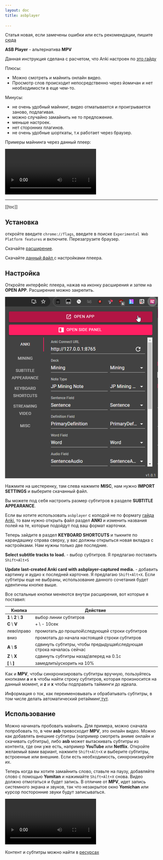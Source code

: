 ```yaml
---
layout: doc
title: asbplayer

---
```


Статья новая, если замечены ошибки или есть рекомендации, пишите [сюда](https://t.me/neongooru)



**ASB Player** - альтернатива **MPV** 

Данная инструкция сделана с расчетом, что Anki настроен по [это гайду](/anki.md)

Плюсы: 
- Можно смотреть и майнить онлайн видео.
- Просмотр слов происходит непосредственно через йомичан и нет необходимости в еще чем-то.

Минусы:
- не очень удобный майнинг, видео отматывается и проигрывается заново, подлагивая.
- можно случайно замайнить не то предложение.
- меньше настроек.
- нет сторонних плагинов.
- не очень удобные шорткаты, т.к работает через браузер. 

Примеры майнинга через данный плеер:

<video controls>
  <source src="/public/asbdemo.mp4" type="video/mp4">
  Your browser does not support the video tag.
</video>

-----

 

[[toc]]

## Установка

откройте введите `chrome://flags`, введите в поиске `Experimental Web Platform features` и включите. Перезагрузите браузер.

Скачайте [расширение](https://chromewebstore.google.com/detail/asbplayer-language-learni/hkledmpjpaehamkiehglnbelcpdflcab).

Скачайте <a href="/public/asbplayer-settings.json" download>
  данный файл
</a> с настройками плеера.

## Настройка


Откройте интерфейс плеера, нажав на иконку расширения и затем на **OPEN APP**. Расширение можно закрепить.

![An image](public/asb.png)

Нажмите на шестеренку, там слева нажмите **MISC**, нам нужно **IMPORT SETTINGS** и выберите скачанный файл. 

Вы можете под себя настроить размер субтитров в разделе **SUBTITLE APPEARANCE**. 

Если вы хотите использовать `asbplayer` с колодой не по формату [гайда Anki](anki.md), то вам нужно открыть файл раздел **ANKI** и изменить названия полей на те, которые подойдут под ваш формат карточки.

Теперь зайдите в раздел **KEYBOARD SHORTCUTS** и тыкните по карандашику справа сверху, у вас должны открыться новая вкладка с настройками. Нам нужны только две последние.

**Select subtitle tracks to load.** - выбор субтитров. Я предлагаю поставить `Shift+Alt+S`

**Update last-created Anki card with asbplayer-captured media.** - добавить картинку и аудио к последней карточке. Я предлагаю `Shift+Alt+X`. Если субтитры еще не выбраны, использование данного сочетания будет идентичны кнопке выше. 

Все остальные кнопки меняются внутри расширения, вот которые я поставил:

| Кнопка     | Действие                                                              |
|------------|-----------------------------------------------------------------------|
| **1** \ **2** \ **3**      | выбор линии субтитров                                                 |
| **С** \ **V**        | + \ - 10сек                                                             |
| лево\право | промотать до прошлой\следующей строки субтитров                       |
| вниз       | промотать до начала настоящей строки субтитров                        |
| **A** \ **S**        | сдвинуть субтитры, чтобы предыдущая\следующая строка началась сейчас |
| **Z** \ **X**        | сдвинуть субтитры назад\вперед на 0.1с                                |
| **[** \ **]**        | замедлить\ускорить на 10%                                             |

Как и **MPV**, чтобы синхронизировать субтитры вручную, пользуйтесь кнопками **a** и **s** чтобы найти строку субтитров, которая произносится на данный момент, и **z** и **x** чтобы подправить тайминги до идеала.

Информация о ток, как переименовывать и обрабатывать субтитры, в том числе делать автоматический ретайминг,[тут](/subtitles.md). 

## Использование

Можно начинать пробовать майнить. Для примера, можно сначала попробовать то, в чем **asb** превосходит **MPV**, это онлайн видео. Можно как добавлять внешние субтитры (например смотреть аниме онлайн и скачивать субтитры), либо **asb** может вытаскивать субтитры из контента, где они уже есть, например **YouTube** или **Netflix**. Откройте желаемый вами вариант, нажмите `Shift+Alt+X` и выберите субтитры, встроенные или внешние. Если есть необходимость, синхронизируйте их.

Теперь когда вы хотите замайнить слово, ставьте на паузу, добавляйте слово с помощью **Yomitan** и нажимайте `Shift+Alt+X` снова. Видео должно отмотаться и будет запись. В отличие от **MPV**, идет запись системного экрана и звуков, так что незакрытое окно **Yomichan** или курсор посторонние звуки будут записываться.

<video controls>
  <source src="/public/asbdemo.mp4" type="video/mp4">
  Your browser does not support the video tag.
</video>

Контент и субтитры можно найти в [ресурсах](/resources)
